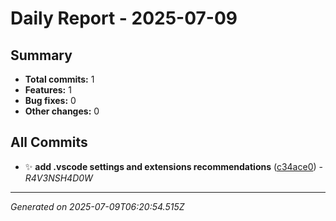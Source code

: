 # Daily Report - 2025-07-09

## Summary
- **Total commits:** 1
- **Features:** 1
- **Bug fixes:** 0  
- **Other changes:** 0

## All Commits

- ✨ **add .vscode settings and extensions recommendations** ([c34ace0](../../commit/c34ace0)) - *R4V3NSH4D0W*

---
*Generated on 2025-07-09T06:20:54.515Z*
